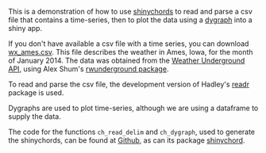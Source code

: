 This is a demonstration of how to use [shinychords](http://ijlyttle.github.io/shinychord/) to read and parse a csv file that contains a time-series, then to plot the data using a [dygraph](https://rstudio.github.io/dygraphs/) into a shiny app.

If you don't have available a csv file with a time series, you can download [wx_ames.csv](http://ijlyttle.github.io/shinychord/doc/wx_ames.csv). This file describes the weather in Ames, Iowa, for the month of January 2014. The data was obtained from the [Weather Underground API](http://www.wunderground.com/weather/api), using Alex Shum's [rwunderground package](https://cran.r-project.org/web/packages/rwunderground/index.html).

To read and parse the csv file, the development version of Hadley's [readr](https://github.com/hadley/readr) package is used.

Dygraphs are used to plot time-series, although we are using a dataframe to supply the data.

The code for the functions `ch_read_delim` and `ch_dygraph`, used to generate the shinychords, can be found at [Github](https://github.com/ijlyttle/shinychord/blob/master/R/), as can its package [shinychord](http://github.com/ijlyttle/shinychord/). 



